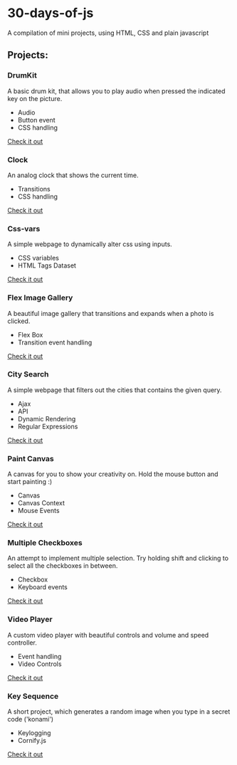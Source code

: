 # 30-days-of-js

A compilation of mini projects, using HTML, CSS and plain javascript

## Projects:

### DrumKit

A basic drum kit, that allows you to play audio when pressed the indicated key on the picture.

- Audio
- Button event
- CSS handling

[Check it out](drumkit)

### Clock

An analog clock that shows the current time.

- Transitions
- CSS handling

[Check it out](clock)

### Css-vars

A simple webpage to dynamically alter css using inputs.

- CSS variables
- HTML Tags Dataset

[Check it out](css-vars)

### Flex Image Gallery

A beautiful image gallery that transitions and expands when a photo is clicked.

- Flex Box
- Transition event handling

[Check it out](flex-image-gallery)

### City Search

A simple webpage that filters out the cities that contains the given query.

- Ajax
- API
- Dynamic Rendering
- Regular Expressions

[Check it out](city-search)

### Paint Canvas

A canvas for you to show your creativity on. Hold the mouse button and start painting :)

- Canvas
- Canvas Context
- Mouse Events

[Check it out](paint-canvas)

### Multiple Checkboxes

An attempt to implement multiple selection. Try holding shift and clicking to select all the checkboxes in between.

- Checkbox
- Keyboard events

[Check it out](multiple-checkbox)

### Video Player

A custom video player with beautiful controls and volume and speed controller.

- Event handling
- Video Controls

[Check it out](video-player)

### Key Sequence

A short project, which generates a random image when you type in a secret code ('konami')

- Keylogging
- Cornify.js

[Check it out](key-sequence)
